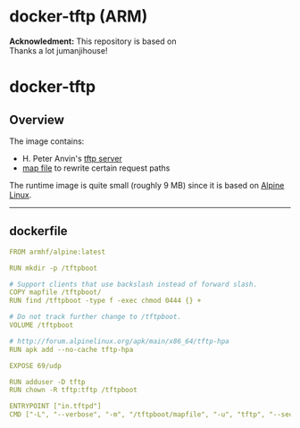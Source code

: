 # docker-tftp (ARM)

**Acknowledment:** This repository is based on [](https://github.com/jumanjihouse/docker-tftp-hpa) </br>
Thanks a lot jumanjihouse!

# docker-tftp

## Overview

The image contains:

* H. Peter Anvin's [tftp server](https://git.kernel.org/cgit/network/tftp/tftp-hpa.git/)
* [map file](src/mapfile) to rewrite certain request paths

The runtime image is quite small (roughly 9 MB) since it is based on
[Alpine Linux](https://www.alpinelinux.org/).

---

## dockerfile

```yaml
FROM armhf/alpine:latest

RUN mkdir -p /tftpboot

# Support clients that use backslash instead of forward slash.
COPY mapfile /tftpboot/
RUN find /tftpboot -type f -exec chmod 0444 {} + 

# Do not track further change to /tftpboot.
VOLUME /tftpboot

# http://forum.alpinelinux.org/apk/main/x86_64/tftp-hpa
RUN apk add --no-cache tftp-hpa

EXPOSE 69/udp

RUN adduser -D tftp
RUN chown -R tftp:tftp /tftpboot

ENTRYPOINT ["in.tftpd"]
CMD ["-L", "--verbose", "-m", "/tftpboot/mapfile", "-u", "tftp", "--secure", "--ipv4", "/tftpboot"]
```
